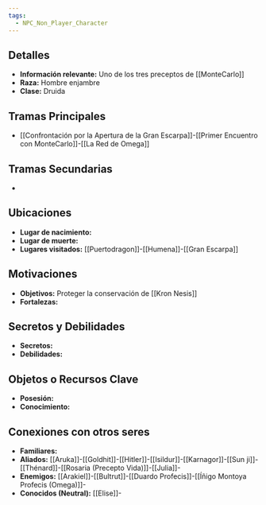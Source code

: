 ```yaml
---
tags:
  - NPC_Non_Player_Character
---
```

## Detalles
- **Información relevante:** Uno de los tres preceptos de [[MonteCarlo]]
- **Raza:** Hombre enjambre
- **Clase:** Druida

## Tramas Principales
- [[Confrontación por la Apertura de la Gran Escarpa]]-[[Primer Encuentro con MonteCarlo]]-[[La Red de Omega]]

## Tramas Secundarias
- 

## Ubicaciones
- **Lugar de nacimiento:** 
- **Lugar de muerte:**
- **Lugares visitados:** [[Puertodragon]]-[[Humena]]-[[Gran Escarpa]]

## Motivaciones
- **Objetivos:** Proteger la conservación de [[Kron Nesis]]
- **Fortalezas:**

## Secretos y Debilidades 
- **Secretos:**
- **Debilidades:**

## Objetos o Recursos Clave
- **Posesión:**
- **Conocimiento:**

## Conexiones con otros seres
- **Familiares:**
- **Aliados:** [[Aruka]]-[[Goldhit]]-[[Hitler]]-[[Isildur]]-[[Karnagor]]-[[Sun ji]]-[[Thénard]]-[[Rosaria (Precepto Vida)]]-[[Julia]]-
- **Enemigos:** [[Arakiel]]-[[Bultrut]]-[[Duardo Profecis]]-[[Íñigo Montoya Profecis (Omega)]]-
- **Conocidos (Neutral):** [[Elise]]-
